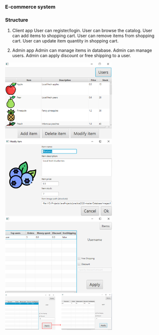 ### E-commerce system

### Structure

1. Client app
    User can register/login.
    User can browse the catalog.
    User can add items to shopping cart.
    User can remove items from shopping cart.
    User can update item quantity in shopping cart.

2. Admin app
    Admin can manage items in database.
    Admin can manage users.
    Admin can apply discount or free shipping to a user.

<img src="/img/admin_app.png" alt="admin-side view" width="350"/>
<img src="/img/admin_app_item.png" alt="item edit view" width="350"/>
<img src="/img/admin_app_users.png" alt="user edit view" width="350"/>
<img src="/img/admin_user_mod.png" alt="user edit" width="350"/>
